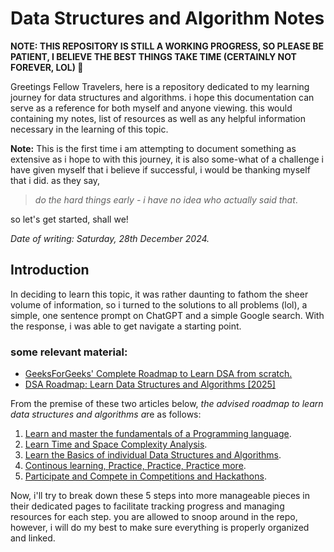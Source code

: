 # Data Structures and Algorithm Notes

**NOTE: THIS REPOSITORY IS STILL A WORKING PROGRESS, SO PLEASE BE PATIENT, I BELIEVE THE BEST THINGS TAKE TIME (CERTAINLY NOT FOREVER, LOL) 🚧** 

Greetings Fellow Travelers, here is a repository dedicated to my learning journey for data structures and algorithms. i hope this documentation can serve as a reference for both myself and anyone viewing. this would containing my notes, list of resources as well as any helpful information necessary in the learning of this topic.

**Note:** This is the first time i am attempting to document something as extensive as i hope to with this journey, it is also some-what of a challenge i have given myself that i believe if successful, i would be thanking myself that i did.
as they say,

> _do the hard things early - i have no idea who actually said that_.

so let's get started, shall we!

_Date of writing: Saturday, 28th December 2024._

## Introduction

In deciding to learn this topic, it was rather daunting to fathom the sheer volume of information, so i turned to the solutions to all problems (lol), a simple, one sentence prompt on ChatGPT and a simple Google search. With the response, i was able to get navigate a starting point.

### some relevant material:

- [GeeksForGeeks' Complete Roadmap to Learn DSA from scratch.](https://www.geeksforgeeks.org/complete-roadmap-to-learn-dsa-from-scratch/)
- [DSA Roadmap: Learn Data Structures and Algorithms [2025]](https://www.scaler.com/blog/dsa-roadmap/)

From the premise of these two articles below, *the advised roadmap to learn data structures and algorithms a*re as follows:

1. [Learn and master the fundamentals of a Programming language](./01-learning-a-language-for-dsa/introduction.md).
2. [Learn Time and Space Complexity Analysis](./02-time-and-space-complexity/index.md).
3. [Learn the Basics of individual Data Structures and Algorithms](./03-leaning-individual-dsa/index.md).
4. [Continous learning, Practice, Practice, Practice more](./04-continous-learnig-and-practice/index.md).
5. [Participate and Compete in Competitions and Hackathons](./05-competing/index.md).

Now, i'll try to break down these 5 steps into more manageable pieces in their dedicated pages to facilitate tracking progress and managing resources for each step. you are allowed to snoop around in the repo, however, i will do my best to make sure everything is properly organized and linked.
